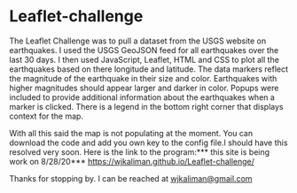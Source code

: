 # Leaflet-challenge
The Leaflet Challenge was to pull a dataset from the USGS website on earthquakes. I used the USGS GeoJSON feed for all earthquakes over the last 30 days. I then used JavaScript, Leaflet, HTML and CSS to plot all the earthquakes based on there longitude and latitude. The data markers reflect the magnitude of the earthquake in their size and color. Earthquakes with higher magnitudes should appear larger and darker in color. Popups were included to provide additional information about the earthquakes when a marker is clicked. There is a legend in the bottom right corner that displays context for the map.

With all this said the map is not populating at the moment. You can download the code and add you own key to the config file.I should have this resolved very soon.
Here is the link to the program:*** this site is being work on 8/28/20***
https://wjkaliman.github.io/Leaflet-challenge/

Thanks for stopping by. I can be reached at wjkaliman@gmail.com
